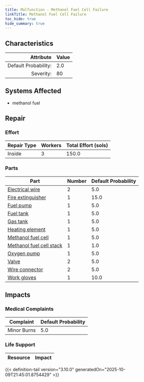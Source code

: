 ```yaml
---
title: Malfunction - Methanol Fuel Cell Failure
linkTitle: Methanol Fuel Cell Failure
toc_hide: true
hide_summary: true
---
```

<!-- This is generated by the MarsSim HelpGenertor, do not edit. -->

## Characteristics

| Attribute      | Value |
|--------:|:------|
|Default Probability:|2.0|
|Severity:|80|

## Systems Affected 
- methanol fuel

## Repair

### Effort
|Repair Type|Workers|Total Effort (sols)|
|---|---|---|
|Inside|3|150.0|

### Parts
|Part|Number|Default Probability|
|---|---|---|
|[Electrical wire](/docs/definitions/part/electrical-wire)|2|5.0|
|[Fire extinguisher](/docs/definitions/part/fire-extinguisher)|1|15.0|
|[Fuel pump](/docs/definitions/part/fuel-pump)|1|5.0|
|[Fuel tank](/docs/definitions/part/fuel-tank)|1|5.0|
|[Gas tank](/docs/definitions/part/gas-tank)|1|5.0|
|[Heating element](/docs/definitions/part/heating-element)|1|5.0|
|[Methanol fuel cell](/docs/definitions/part/methanol-fuel-cell)|1|5.0|
|[Methanol fuel cell stack](/docs/definitions/part/methanol-fuel-cell-stack)|1|1.0|
|[Oxygen pump](/docs/definitions/part/oxygen-pump)|1|5.0|
|[Valve](/docs/definitions/part/valve)|2|5.0|
|[Wire connector](/docs/definitions/part/wire-connector)|2|5.0|
|[Work gloves](/docs/definitions/part/work-gloves)|1|10.0|

## Impacts

### Medical Complaints
|Complaint|Default Probability|
|---|---|
|Minor Burns|5.0|

### Life Support
|Resource|Impact|
|---|---|


{{< definition-tail version="3.10.0" generatedOn="2025-10-09T21:45:01.8754429" >}}

